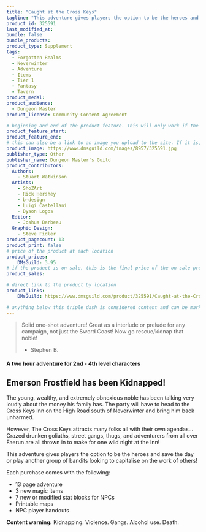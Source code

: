 ```yaml
---
title: "Caught at the Cross Keys"
tagline: "This adventure gives players the option to be the heroes and save the day or play another group of bandits looking to capitalise on the work of others!"
product_id: 325591
last_modified_at:
bundle: false
bundle_products:
product_type: Supplement
tags:
  - Forgotten Realms
  - Neverwinter
  - Adventure
  - Items
  - Tier 1
  - Fantasy
  - Tavern
product_medal: 
product_audience:
  - Dungeon Master
product_license: Community Content Agreement

# beginning and end of the product feature. This will only work if the site is updated within several weeks of when the feature is supposed to happen. Making a new post counts as updating.
product_feature_start: 
product_feature_end: 
# this can also be a link to an image you upload to the site. If it is, it must start with a "/" or be a full link
product_image: https://www.dmsguild.com/images/8957/325591.jpg
publisher_type: Other
publisher_name: Dungeon Master's Guild
product_contributors:
  Authors:
    - Stuart Watkinson
  Artists:
    - ShoZArt
    - Rick Hershey
    - b-design
    - Luigi Castellani
    - Dyson Logos
  Editor:
    - Joshua Barbeau
  Graphic Design:
    - Steve Fidler
product_pagecount: 13
product_print: false
# price of the product at each location
product_prices:
    DMsGuild: 3.95
# if the product is on sale, this is the final price of the on-sale product for each location that it is on sale. The sales % will be calculated and displayed based on the difference between product_prices and product_sales
product_sales:

# direct link to the product by location
product_links:
    DMsGuild: https://www.dmsguild.com/product/325591/Caught-at-the-Cross-Keys?affiliate_id=1713687&src=VDPWebsite

# anything below this triple dash is considered content and can be markup or html. It should be fully HTML compatible as long as your tags are formatted correctly.
---
```

> Solid one-shot adventure! Great as a interlude or prelude for any campaign, not just the Sword Coast! Now go rescue/kidnap that noble!
> - Stephen B.

#### A two hour adventure for 2nd - 4th level characters

## Emerson Frostfield has been Kidnapped!

The young, wealthy, and extremely obnoxious noble has been talking very loudly about the money his family has. The party will have to head to the Cross Keys Inn on the High Road south of Neverwinter and bring him back unharmed.

However, The Cross Keys attracts many folks all with their own agendas… Crazed drunken goliaths, street gangs, thugs, and adventurers from all over Faerun are all thrown in to make for one wild night at the Inn!

This adventure gives players the option to be the heroes and save the day or play another group of bandits looking to capitalise on the work of others!


Each purchase comes with the following:
- 13 page adventure
- 3 new magic items
- 7 new or modified stat blocks for NPCs
- Printable maps
- NPC player handouts

**Content warning:** Kidnapping. Violence. Gangs. Alcohol use. Death.